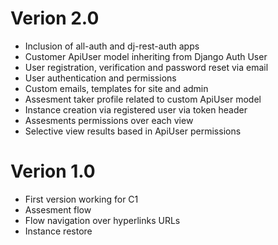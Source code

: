# Verion 2.0

* Inclusion of all-auth and dj-rest-auth apps
* Customer ApiUser model inheriting from Django Auth User
* User registration, verification and password reset via email
* User authentication and permissions
* Custom emails, templates for site and admin
* Assesment taker profile related to custom ApiUser model
* Instance creation via registered user via token header
* Assesments permissions over each view
* Selective view results based in ApiUser permissions

# Verion 1.0

* First version working for C1
* Assesment flow
* Flow navigation over hyperlinks URLs
* Instance restore
